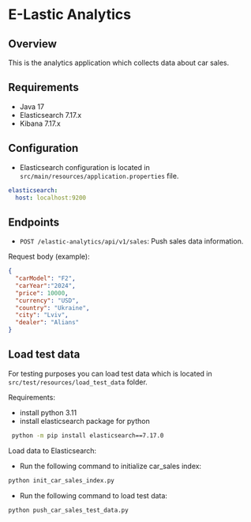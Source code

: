 # E-Lastic Analytics
## Overview
This is the analytics application which collects data about car sales.

## Requirements
- Java 17
- Elasticsearch 7.17.x
- Kibana 7.17.x

## Configuration
- Elasticsearch configuration is located in `src/main/resources/application.properties` file.
```yaml
elasticsearch:
  host: localhost:9200
```

## Endpoints
- `POST /elastic-analytics/api/v1/sales`: Push sales data information.

Request body (example):
```json
{
  "carModel": "F2",
  "carYear":"2024",
  "price": 10000,
  "currency": "USD",
  "country": "Ukraine",
  "city": "Lviv",
  "dealer": "Alians"
}
```

## Load test data
For testing purposes you can load test data which is located in `src/test/resources/load_test_data` folder.

Requirements:
- install python 3.11
- install elasticsearch package for python
```bash
 python -m pip install elasticsearch==7.17.0
```

Load data to Elasticsearch:
- Run the following command to initialize car_sales index:
```bash
python init_car_sales_index.py
```
- Run the following command to load test data:
```bash
python push_car_sales_test_data.py
```

